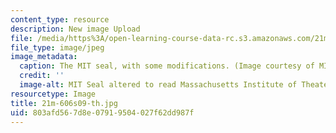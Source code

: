 ```yaml
---
content_type: resource
description: New image Upload
file: /media/https%3A/open-learning-course-data-rc.s3.amazonaws.com/21m-606-introduction-to-stagecraft-spring-2009/803afd567d8e07919504027f62dd987f_21m-606s09-th.jpg
file_type: image/jpeg
image_metadata:
  caption: The MIT seal, with some modifications. (Image courtesy of MIT Theatre Department.)
  credit: ''
  image-alt: MIT Seal altered to read Massachusetts Institute of Theater.
resourcetype: Image
title: 21m-606s09-th.jpg
uid: 803afd56-7d8e-0791-9504-027f62dd987f
---
```

